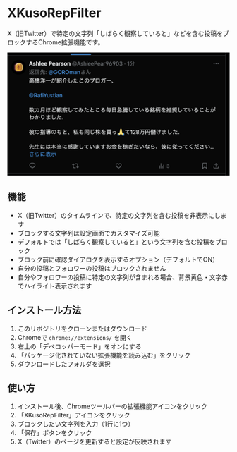 # XKusoRepFilter

X（旧Twitter）で特定の文字列「しばらく観察していると」などを含む投稿をブロックするChrome拡張機能です。

![alt text](docs/image.png)

## 機能

- X（旧Twitter）のタイムラインで、特定の文字列を含む投稿を非表示にします
- ブロックする文字列は設定画面でカスタマイズ可能
- デフォルトでは「しばらく観察していると」という文字列を含む投稿をブロック
- ブロック前に確認ダイアログを表示するオプション（デフォルトでON）
- 自分の投稿とフォロワーの投稿はブロックされません
- 自分やフォロワーの投稿に特定の文字列が含まれる場合、背景黄色・文字赤でハイライト表示されます

## インストール方法

1. このリポジトリをクローンまたはダウンロード
2. Chromeで `chrome://extensions/` を開く
3. 右上の「デベロッパーモード」をオンにする
4. 「パッケージ化されていない拡張機能を読み込む」をクリック
5. ダウンロードしたフォルダを選択

## 使い方

1. インストール後、Chromeツールバーの拡張機能アイコンをクリック
2. 「XKusoRepFilter」アイコンをクリック
3. ブロックしたい文字列を入力（1行に1つ）
4. 「保存」ボタンをクリック
5. X（Twitter）のページを更新すると設定が反映されます
